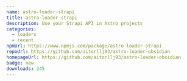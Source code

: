 ```yaml
---
name: astro-loader-strapi
title: astro-loader-strapi
description: Use your Strapi API in Astro projects
categories:
  - loaders
  - recent
npmUrl: https://www.npmjs.com/package/astro-loader-strapi
repoUrl: https://github.com/aitorllj93/astro-loader-obsidian
homepageUrl: https://github.com/aitorllj93/astro-loader-obsidian
badge: new
downloads: 245
---
```

